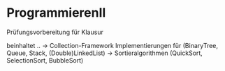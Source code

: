 # ProgrammierenII

Prüfungsvorbereitung für Klausur

beinhaltet ..
-> Collection-Framework Implementierungen für (BinaryTree, Queue, Stack, (Double)LinkedList)
-> Sortieralgorithmen (QuickSort, SelectionSort, BubbleSort)
